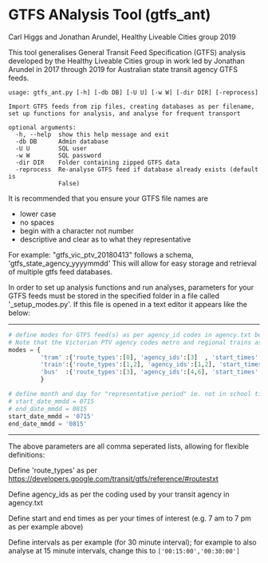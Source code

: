 # GTFS ANalysis Tool (gtfs_ant)
Carl Higgs and Jonathan Arundel, Healthy Liveable Cities group 2019

This tool generalises General Transit Feed Specification (GTFS) analysis developed by the Healthy Liveable Cities group in work led by Jonathan Arundel in 2017 through 2019 for Australian state transit agency GTFS feeds.

```
usage: gtfs_ant.py [-h] [-db DB] [-U U] [-w W] [-dir DIR] [-reprocess]

Import GTFS feeds from zip files, creating databases as per filename, set up functions for analysis, and analyse for frequent transport

optional arguments:
  -h, --help  show this help message and exit
  -db DB      Admin database
  -U U        SQL user
  -w W        SQL password
  -dir DIR    Folder containing zipped GTFS data
  -reprocess  Re-analyse GTFS feed if database already exists (default is
              False)
```

It is recommended that you ensure your GTFS file names are
* lower case
* no spaces
* begin with a character not number
* descriptive and clear as to what they representative

For example: "gtfs_vic_ptv_20180413" follows a schema, 'gtfs_state_agency_yyyymmdd' 
This will allow for easy storage and retrieval of multiple gtfs feed databases.

In order to set up analysis functions and run analyses, parameters for your GTFS feeds must be stored in the specified folder in a file called '_setup_modes.py'.  If this file is opened in a text editor it appears like the below:

________________________________________________________________________________________________________________________________________
```python
# define modes for GTFS feed(s) as per agency_id codes in agency.txt below
# Note that the Victorian PTV agency codes metro and regional trains as type 2 (intercity and long distance), not 1 (metro / subway)
modes = {
         'tram' :{'route_types':[0], 'agency_ids':[3]  , 'start_times':['07:00:00'],'end_times':['19:00:00'],'intervals':['00:30:00']},
         'train':{'route_types':[1,2], 'agency_ids':[1,2], 'start_times':['07:00:00'],'end_times':['19:00:00'],'intervals':['00:30:00']},
         'bus'  :{'route_types':[3], 'agency_ids':[4,6], 'start_times':['07:00:00'],'end_times':['19:00:00'],'intervals':['00:30:00']}
         }

# define month and day for "representative period" ie. not in school time; here example is July 15 to August 15
# start_date_mmdd = 0715
# end_date_mmdd = 0815
start_date_mmdd = '0715'
end_date_mmdd = '0815'
```
_______________________________________________________________________________________________________________________________________

The above parameters are all comma seperated lists, allowing for flexible definitions:

Define 'route_types' as per https://developers.google.com/transit/gtfs/reference/#routestxt

Define agency_ids as per the coding used by your transit agency in agency.txt

Define start and end times as per your times of interest (e.g. 7 am to 7 pm as per example above)

Define intervals as per example (for 30 minute interval); for example to also analyse at 15 minute intervals, change this to ``['00:15:00','00:30:00']``

